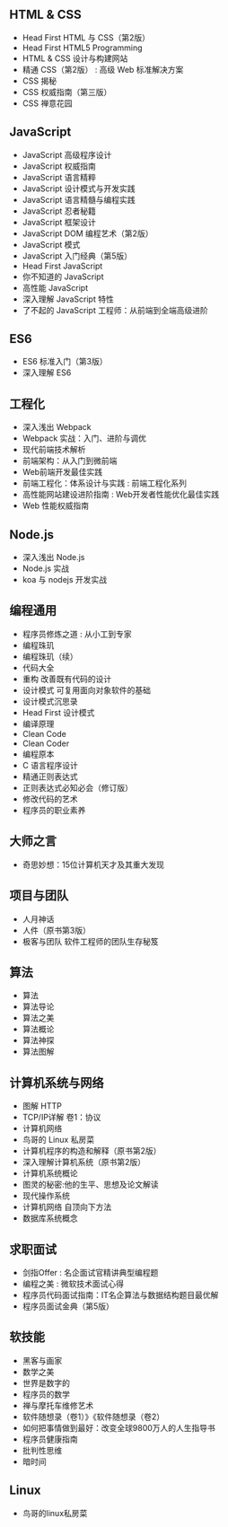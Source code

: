 ## HTML & CSS
- Head First HTML 与 CSS（第2版）
- Head First HTML5 Programming
- HTML & CSS 设计与构建网站
- 精通 CSS（第2版） : 高级 Web 标准解决方案
- CSS 揭秘
- CSS 权威指南（第三版）
- CSS 禅意花园

## JavaScript
- JavaScript 高级程序设计
- JavaScript 权威指南
- JavaScript 语言精粹
- JavaScript 设计模式与开发实践
- JavaScript 语言精髓与编程实践
- JavaScript 忍者秘籍
- JavaScript 框架设计
- JavaScript DOM 编程艺术（第2版）
- JavaScript 模式
- JavaScript 入门经典（第5版）
- Head First JavaScript
- 你不知道的 JavaScript
- 高性能 JavaScript
- 深入理解 JavaScript 特性
- 了不起的 JavaScript 工程师：从前端到全端高级进阶

## ES6
- ES6 标准入门（第3版）
- 深入理解 ES6

## 工程化
- 深入浅出 Webpack
- Webpack 实战：入门、进阶与调优
- 现代前端技术解析
- 前端架构：从入门到微前端
- Web前端开发最佳实践
- 前端工程化：体系设计与实践 : 前端工程化系列
- 高性能网站建设进阶指南 : Web开发者性能优化最佳实践
- Web 性能权威指南

## Node.js
- 深入浅出 Node.js
- Node.js 实战
- koa 与 nodejs 开发实战

## 编程通用
- 程序员修炼之道 : 从小工到专家
- 编程珠玑
- 编程珠玑（续）
- 代码大全
- 重构 改善既有代码的设计
- 设计模式 可复用面向对象软件的基础
- 设计模式沉思录
- Head First 设计模式
- 编译原理
- Clean Code
- Clean Coder
- 编程原本
- C 语言程序设计
- 精通正则表达式
- 正则表达式必知必会（修订版）
- 修改代码的艺术
- 程序员的职业素养

## 大师之言
- 奇思妙想：15位计算机天才及其重大发现

## 项目与团队
- 人月神话
- 人件（原书第3版）
- 极客与团队 软件工程师的团队生存秘笈

## 算法
- 算法
- 算法导论
- 算法之美
- 算法概论
- 算法神探
- 算法图解

## 计算机系统与网络
- 图解 HTTP
- TCP/IP详解 卷1：协议
- 计算机网络
- 鸟哥的 Linux 私房菜
- 计算机程序的构造和解释（原书第2版）
- 深入理解计算机系统（原书第2版）
- 计算机系统概论
- 图灵的秘密:他的生平、思想及论文解读
- 现代操作系统
- 计算机网络 自顶向下方法
- 数据库系统概念

## 求职面试
- 剑指Offer : 名企面试官精讲典型编程题
- 编程之美 : 微软技术面试心得
- 程序员代码面试指南：IT名企算法与数据结构题目最优解
- 程序员面试金典（第5版）

## 软技能
- 黑客与画家
- 数学之美
- 世界是数字的
- 程序员的数学
- 禅与摩托车维修艺术
- 软件随想录（卷1）》《软件随想录（卷2）
- 如何把事情做到最好：改变全球9800万人的人生指导书
- 程序员健康指南
- 批判性思维
- 暗时间

## Linux
- 鸟哥的linux私房菜
